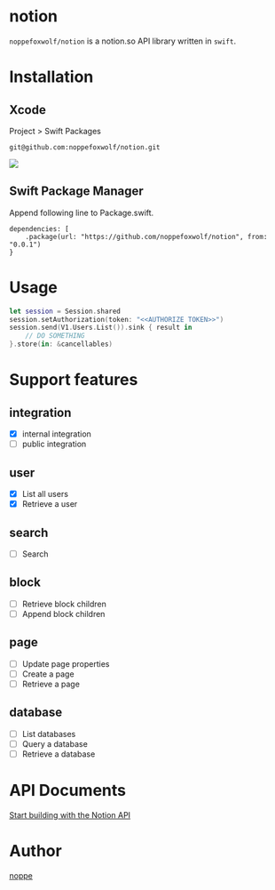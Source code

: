 # notion

`noppefoxwolf/notion` is a notion.so API library written in `swift`.


# Installation

## Xcode

Project > Swift Packages

```
git@github.com:noppefoxwolf/notion.git
```

![](https://github.com/noppefoxwolf/notion/blob/main/.github/xcode.jpg)

## Swift Package Manager

Append following line to Package.swift.

```
dependencies: [
    .package(url: "https://github.com/noppefoxwolf/notion", from: "0.0.1")
}
```

# Usage

```swift
let session = Session.shared
session.setAuthorization(token: "<<AUTHORIZE TOKEN>>")
session.send(V1.Users.List()).sink { result in
    // DO SOMETHING
}.store(in: &cancellables)
```

# Support features

## integration

- [x] internal integration
- [ ] public integration

## user

- [x] List all users
- [x] Retrieve a user

## search

- [ ] Search

## block
  
- [ ] Retrieve block children
- [ ] Append block children

## page

- [ ] Update page properties
- [ ] Create a page
- [ ] Retrieve a page

## database

- [ ] List databases
- [ ] Query a database
- [ ] Retrieve a database
 
# API Documents

[Start building with the Notion API](https://developers.notion.com)

# Author

[noppe](https://noppe.dev)